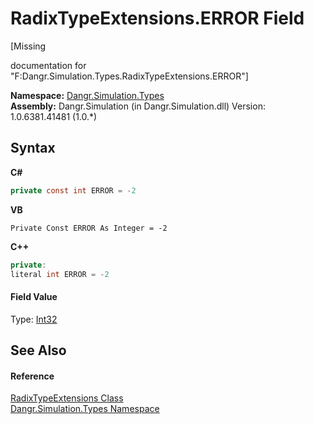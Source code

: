 # RadixTypeExtensions.ERROR Field
 

\[Missing <summary> documentation for "F:Dangr.Simulation.Types.RadixTypeExtensions.ERROR"\]

**Namespace:**&nbsp;<a href="N_Dangr_Simulation_Types">Dangr.Simulation.Types</a><br />**Assembly:**&nbsp;Dangr.Simulation (in Dangr.Simulation.dll) Version: 1.0.6381.41481 (1.0.*)

## Syntax

**C#**<br />
``` C#
private const int ERROR = -2
```

**VB**<br />
``` VB
Private Const ERROR As Integer = -2
```

**C++**<br />
``` C++
private:
literal int ERROR = -2
```


#### Field Value
Type: <a href="http://msdn2.microsoft.com/en-us/library/td2s409d" target="_blank">Int32</a>

## See Also


#### Reference
<a href="T_Dangr_Simulation_Types_RadixTypeExtensions">RadixTypeExtensions Class</a><br /><a href="N_Dangr_Simulation_Types">Dangr.Simulation.Types Namespace</a><br />